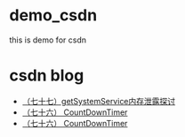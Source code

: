 # demo_csdn
this is demo for csdn
# csdn blog
* [（七十七）getSystemService内存泄露探讨](https://github.com/happyjiatai/demo_csdn/wiki/%EF%BC%88%E4%B8%83%E5%8D%81%E4%B8%83%EF%BC%89getSystemService%E5%86%85%E5%AD%98%E6%B3%84%E9%9C%B2%E6%8E%A2%E8%AE%A8)
* [（七十六） CountDownTimer](https://github.com/happyjiatai/demo_csdn/wiki/%EF%BC%88%E4%B8%83%E5%8D%81%E5%85%AD%EF%BC%89-CountDownTimer)
* [（七十六） CountDownTimer](https://github.com/happyjiatai/demo_csdn/wiki/%EF%BC%88%E4%B8%83%E5%8D%81%E5%85%AD%EF%BC%89-CountDownTimer)
